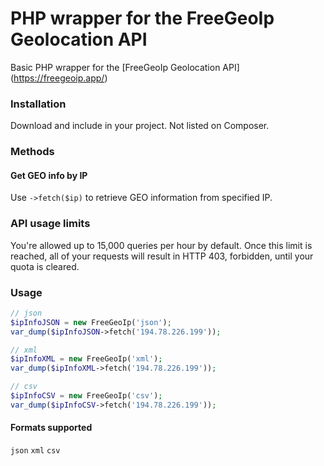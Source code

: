 PHP wrapper for the FreeGeoIp Geolocation API
=======

Basic PHP wrapper for the [FreeGeoIp Geolocation API] (https://freegeoip.app/)


### Installation

Download and include in your project.
Not listed on Composer.

### Methods

#### Get GEO info by IP
Use `->fetch($ip)` to retrieve GEO information from specified IP.


### API usage limits
You're allowed up to 15,000 queries per hour by default. Once this limit is reached, all of your requests will result in HTTP 403, forbidden, until your quota is cleared. 

### Usage
```php
// json
$ipInfoJSON = new FreeGeoIp('json');
var_dump($ipInfoJSON->fetch('194.78.226.199'));

// xml
$ipInfoXML = new FreeGeoIp('xml');
var_dump($ipInfoXML->fetch('194.78.226.199'));

// csv
$ipInfoCSV = new FreeGeoIp('csv');
var_dump($ipInfoCSV->fetch('194.78.226.199'));
```

#### Formats supported
`json`
`xml`
`csv`
